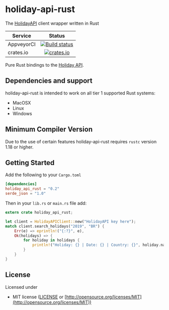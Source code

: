 # holiday-api-rust
The [HolidayAPI](https://holidayapi.com/docs) client wrapper written in Rust

| Service      | Status |
| -------      | :----: |
| AppveyorCI   | [![Build status](https://ci.appveyor.com/api/projects/status/4ksqycqm761c06jb?svg=true)](https://ci.appveyor.com/project/guibranco/holiday-api-rust/branch/master) |
| crates.io    | [![crates.io](https://img.shields.io/crates/v/holiday-api-rust.svg)](https://crates.io/crates/holiday-api-rust) |

Pure Rust bindings to the [Holiday API](https://holidayapi.com).

## Dependencies and support

holiday-api-rust is intended to work on all tier 1 supported Rust systems:

- MacOSX
- Linux
- Windows

## Minimum Compiler Version

Due to the use of certain features holiday-api-rust requires `rustc` version 1.18 or
higher.

## Getting Started

Add the following to your `Cargo.toml`

```toml
[dependencies]
holiday_api_rust = "0.2"
serde_json = "1.0"
```

Then in your `lib.rs` or `main.rs` file add:

```rust
extern crate holiday_api_rust;

let client = HolidayAPIClient::new("HolidayAPI key here");
match client.search_holidays("2019", "BR") {
    Err(e) => eprintln!("{:?}", e),
    Ok(holidays) => {
        for holiday in holidays {
            println!("Holiday: {} | Date: {} | Country: {}", holiday.name, holiday.date, holiday.country);
        }
    }
}
```

## License

Licensed under

- MIT license ([LICENSE](LICENSE) or [http://opensource.org/licenses/MIT](http://opensource.org/licenses/MIT))
